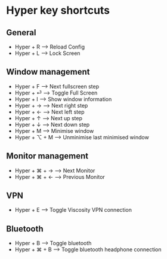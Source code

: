 # Hyper key shortcuts

## General
* Hyper + R --> Reload Config
* Hyper + L --> Lock Screen

## Window management
* Hyper + F --> Next fullscreen step
* Hyper + ⏎ --> Toggle Full Screen
* Hyper + I --> Show window information
* Hyper + → --> Next right step
* Hyper + ← --> Next left step
* Hyper + ↑ --> Next up step
* Hyper + ↓ --> Next down step
* Hyper + M --> Minimise window
* Hyper + ⌥ + M --> Unminimise last minimised window

## Monitor management
* Hyper + ⌘ + → --> Next Monitor
* Hyper + ⌘ + ← --> Previous Monitor

## VPN
* Hyper + E --> Toggle Viscosity VPN connection

## Bluetooth
* Hyper + B --> Toggle bluetooth
* Hyper + ⌘ + B --> Toggle bluetooth headphone connection

